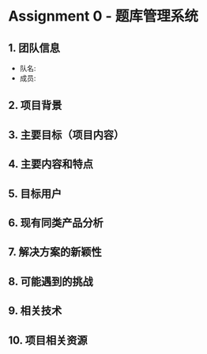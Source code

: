 # Assignment 0 - 题库管理系统

## 1. 团队信息
- 队名: 
- 成员:

## 2. 项目背景

## 3. 主要目标（项目内容）

## 4. 主要内容和特点

## 5. 目标用户

## 6. 现有同类产品分析

## 7. 解决方案的新颖性

## 8. 可能遇到的挑战

## 9. 相关技术

## 10. 项目相关资源
